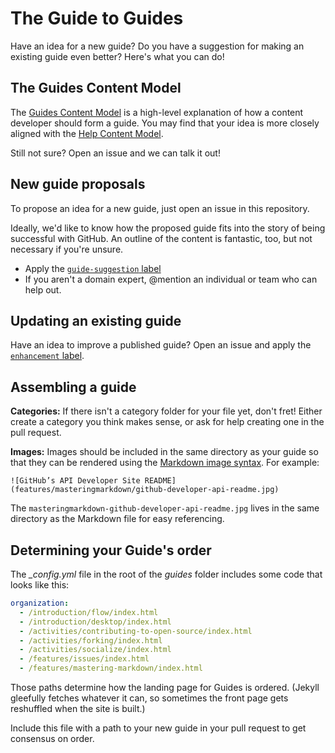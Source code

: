 # The Guide to Guides

Have an idea for a new guide? Do you have a suggestion for making an existing guide even better? Here's what you can do!

## The Guides Content Model

The [Guides Content Model](https://manual-of-style.githubapp.com/guides-model) is a high-level explanation of how a content developer should form a guide. You may find that your idea is more closely aligned with the [Help Content Model](https://manual-of-style.githubapp.com/help-model).

Still not sure? Open an issue and we can talk it out!

## New guide proposals

To propose an idea for a new guide, just open an issue in this repository.

Ideally, we'd like to know how the proposed guide fits into the story of being successful with GitHub. An outline of the content is fantastic, too, but not necessary if you're unsure.

- Apply the [`guide-suggestion` label](https://github.com/github/guides/issues?q=is%3Aopen+is%3Aissue+label%3Aguide-suggestion)
- If you aren't a domain expert, @mention an individual or team who can help out.

## Updating an existing guide

Have an idea to improve a published guide? Open an issue and apply the [`enhancement` label](https://github.com/github/guides/issues?q=is%3Aopen+is%3Aissue+label%3Aenhancement).

## Assembling a guide

**Categories:** If there isn't a category folder for your file yet, don't fret! Either create a category you think makes sense, or ask for help creating one in the pull request.

**Images:** Images should be included in the same directory as your guide so that they can be rendered using the [Markdown image syntax](http://daringfireball.net/projects/markdown/syntax#img). For example:

```
![GitHub’s API Developer Site README](features/masteringmarkdown/github-developer-api-readme.jpg)
```
The `masteringmarkdown-github-developer-api-readme.jpg` lives in the same directory as the Markdown file for easy referencing.

## Determining your Guide's order

The *_config.yml* file in the root of the *guides* folder includes some code that looks like this:

```yml
organization:
  - /introduction/flow/index.html
  - /introduction/desktop/index.html
  - /activities/contributing-to-open-source/index.html
  - /activities/forking/index.html
  - /activities/socialize/index.html
  - /features/issues/index.html
  - /features/mastering-markdown/index.html
```

Those paths determine how the landing page for Guides is ordered. (Jekyll gleefully fetches whatever it can, so sometimes the front page gets reshuffled when the site is built.)

Include this file with a path to your new guide in your pull request to get consensus on order.
